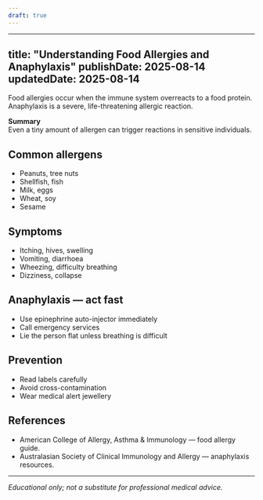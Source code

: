 ```yaml
---
draft: true
---
```


---
title: "Understanding Food Allergies and Anaphylaxis"
publishDate: 2025-08-14
updatedDate: 2025-08-14
---

Food allergies occur when the immune system overreacts to a food protein. Anaphylaxis is a severe, life-threatening allergic reaction.

**Summary**  
Even a tiny amount of allergen can trigger reactions in sensitive individuals.

## Common allergens

- Peanuts, tree nuts  
- Shellfish, fish  
- Milk, eggs  
- Wheat, soy  
- Sesame

## Symptoms

- Itching, hives, swelling  
- Vomiting, diarrhoea  
- Wheezing, difficulty breathing  
- Dizziness, collapse

## Anaphylaxis — act fast

- Use epinephrine auto-injector immediately  
- Call emergency services  
- Lie the person flat unless breathing is difficult

## Prevention

- Read labels carefully  
- Avoid cross-contamination  
- Wear medical alert jewellery

## References

- American College of Allergy, Asthma & Immunology — food allergy guide.  
- Australasian Society of Clinical Immunology and Allergy — anaphylaxis resources.

---

*Educational only; not a substitute for professional medical advice.*
